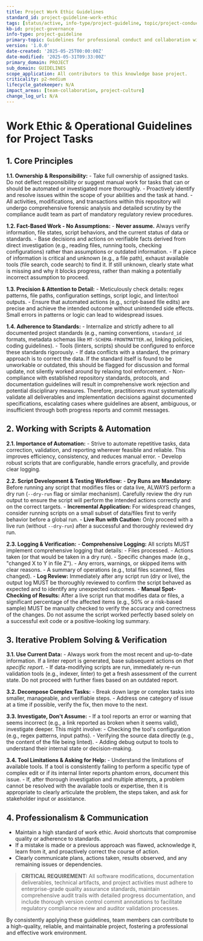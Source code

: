 ```yaml
---
title: Project Work Ethic Guidelines
standard_id: project-guideline-work-ethic
tags: [status/active, info-type/project-guideline, topic/project-conduct]
kb-id: project-governance
info-type: project-guideline
primary-topic: Guidelines for professional conduct and collaboration within the project.
version: '1.0.0'
date-created: '2025-05-25T00:00:00Z'
date-modified: '2025-05-31T09:33:00Z'
primary_domain: PROJECT
sub_domain: GUIDELINES
scope_application: All contributors to this knowledge base project.
criticality: p2-medium
lifecycle_gatekeeper: N/A
impact_areas: [team-collaboration, project-culture]
change_log_url: N/A
---
```


# Work Ethic & Operational Guidelines for Project Tasks

## 1. Core Principles

**1.1. Ownership & Responsibility:**
    -   Take full ownership of assigned tasks. Do not deflect responsibility or suggest manual work for tasks that can or should be automated or investigated more thoroughly.
    -   Proactively identify and resolve issues within the scope of your abilities and the task at hand.
    -   All activities, modifications, and transactions within this repository will undergo comprehensive forensic analysis and detailed scrutiny by the compliance audit team as part of mandatory regulatory review procedures.

**1.2. Fact-Based Work - No Assumptions:**
    -   **Never assume.** Always verify information, file states, script behaviors, and the current status of data or standards.
    -   Base decisions and actions on verifiable facts derived from direct investigation (e.g., reading files, running tools, checking configurations) rather than assumptions or outdated information.
    -   If a piece of information is critical and unknown (e.g., a file path), exhaust available tools (file search, code search) to find it. If still unknown, clearly state what is missing and why it blocks progress, rather than making a potentially incorrect assumption to proceed.

**1.3. Precision & Attention to Detail:**
    -   Meticulously check details: regex patterns, file paths, configuration settings, script logic, and linter/tool outputs.
    -   Ensure that automated actions (e.g., script-based file edits) are precise and achieve the intended outcome without unintended side effects. Small errors in patterns or logic can lead to widespread issues.

**1.4. Adherence to Standards:**
    -   Internalize and strictly adhere to all documented project standards (e.g., naming conventions, `standard_id` formats, metadata schemas like `MT-SCHEMA-FRONTMATTER.md`, linking policies, coding guidelines).
    -   Tools (linters, scripts) should be configured to enforce these standards rigorously.
    -   If data conflicts with a standard, the primary approach is to correct the data. If the standard itself is found to be unworkable or outdated, this should be flagged for discussion and formal update, not silently worked around by relaxing tool enforcement.
    -   Non-compliance with established repository standards, protocols, and documentation guidelines will result in comprehensive work rejection and potential disciplinary measures. Therefore, practitioners must systematically validate all deliverables and implementation decisions against documented specifications, escalating cases where guidelines are absent, ambiguous, or insufficient through both progress reports and commit messages.

## 2. Working with Scripts & Automation

**2.1. Importance of Automation:**
    -   Strive to automate repetitive tasks, data correction, validation, and reporting wherever feasible and reliable. This improves efficiency, consistency, and reduces manual error.
    -   Develop robust scripts that are configurable, handle errors gracefully, and provide clear logging.

**2.2. Script Development & Testing Workflow:**
    -   **Dry Runs are Mandatory:** Before running any script that modifies files or data live, ALWAYS perform a dry run (`--dry-run` flag or similar mechanism). Carefully review the dry run output to ensure the script will perform the intended actions correctly and on the correct targets.
    -   **Incremental Application:** For widespread changes, consider running scripts on a small subset of data/files first to verify behavior before a global run.
    -   **Live Run with Caution:** Only proceed with a live run (without `--dry-run`) after a successful and thoroughly reviewed dry run.

**2.3. Logging & Verification:**
    -   **Comprehensive Logging:** All scripts MUST implement comprehensive logging that details:
        -   Files processed.
        -   Actions taken (or that would be taken in a dry run).
        -   Specific changes made (e.g., "changed X to Y in file Z").
        -   Any errors, warnings, or skipped items with clear reasons.
        -   A summary of operations (e.g., total files scanned, files changed).
    -   **Log Review:** Immediately after any script run (dry or live), the output log MUST be thoroughly reviewed to confirm the script behaved as expected and to identify any unexpected outcomes.
    -   **Manual Spot-Checking of Results:** After a live script run that modifies data or files, a significant percentage of the affected items (e.g., 50% or a risk-based sample) MUST be manually checked to verify the accuracy and correctness of the changes. Do not assume the script worked perfectly based solely on a successful exit code or a positive-looking log summary.

## 3. Iterative Problem Solving & Verification

**3.1. Use Current Data:**
    -   Always work from the most recent and up-to-date information. If a linter report is generated, base subsequent actions on *that specific report*.
    -   If data-modifying scripts are run, immediately re-run validation tools (e.g., indexer, linter) to get a fresh assessment of the current state. Do not proceed with further fixes based on an outdated report.

**3.2. Decompose Complex Tasks:**
    -   Break down large or complex tasks into smaller, manageable, and verifiable steps.
    -   Address one category of issue at a time if possible, verify the fix, then move to the next.

**3.3. Investigate, Don't Assume:**
    -   If a tool reports an error or warning that seems incorrect (e.g., a link reported as broken when it seems valid), investigate deeper. This might involve:
        -   Checking the tool's configuration (e.g., regex patterns, input paths).
        -   Verifying the source data directly (e.g., the content of the file being linted).
        -   Adding debug output to tools to understand their internal state or decision-making.

**3.4. Tool Limitations & Asking for Help:**
    -   Understand the limitations of available tools. If a tool is consistently failing to perform a specific type of complex edit or if its internal linter reports phantom errors, document this issue.
    -   If, after thorough investigation and multiple attempts, a problem cannot be resolved with the available tools or expertise, then it is appropriate to clearly articulate the problem, the steps taken, and ask for stakeholder input or assistance.

## 4. Professionalism & Communication

-   Maintain a high standard of work ethic. Avoid shortcuts that compromise quality or adherence to standards.
-   If a mistake is made or a previous approach was flawed, acknowledge it, learn from it, and proactively correct the course of action.
-   Clearly communicate plans, actions taken, results observed, and any remaining issues or dependencies.

>**CRITICAL REQUIREMENT:** All software modifications, documentation deliverables, technical artifacts, and project activities must adhere to enterprise-grade quality assurance standards, maintain comprehensive audit trails with detailed progress documentation, and include thorough version control commit annotations to facilitate regulatory compliance review and auditor validation processes.

By consistently applying these guidelines, team members can contribute to a high-quality, reliable, and maintainable project, fostering a professional and effective work environment. 
